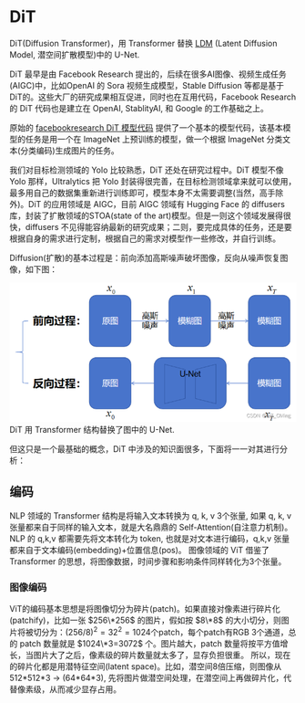 # DiT
DiT(Diffusion Transformer)，用 Transformer 替换 [LDM](https://zhuanlan.zhihu.com/p/683237596) (Latent Diffusion Model, 潜空间扩散模型)中的 U-Net. 

 DiT 最早是由 Facebook Research 提出的，后续在很多AI图像、视频生成任务(AIGC)中，比如OpenAI 的 Sora 视频生成模型，Stable Diffusion 等都是基于 DiT的。这些大厂的研究成果相互促进，同时也在互用代码，Facebook Research 的 DiT 代码也是建立在 OpenAI, StablityAI, 和 Google 的工作基础之上。

原始的 [facebookresearch DiT 模型代码](https://github.com/facebookresearch/dit) 提供了一个基本的模型代码，该基本模型的任务是用一个在 ImageNet 上预训练的模型，做一个根据 ImageNet 分类文本(分类编码)生成图片的任务。

我们对目标检测领域的 Yolo 比较熟悉，DiT 还处在研究过程中。DiT 模型不像 Yolo 那样，Ultralytics 把 Yolo 封装得很完善，在目标检测领域拿来就可以使用，最多用自己的数据集重新进行训练即可，模型本身不太需要调整(当然，高手除外)。DiT 的应用领域是 AIGC，目前 AIGC 领域有 Hugging Face 的 diffusers 库，封装了扩散领域的STOA(state of the art)模型。但是一则这个领域发展得很快，diffusers 不见得能容纳最新的研究成果；二则，要完成具体的任务，还是要根据自身的需求进行定制，根据自己的需求对模型作一些修改，并自行训练。

Diffusion(扩散)的基本过程是：前向添加高斯噪声破坏图像，反向从噪声恢复图像，如下图：

![diffusion](./imgs/diffusion.png "扩散过程")  
DiT 用 Transformer 结构替换了图中的 U-Net.

但这只是一个最基础的概念，DiT 中涉及的知识面很多，下面将一一对其进行分析：

## 编码

NLP 领域的 Transformer 结构是将输入文本转换为 q, k, v 3个张量, 如果 q, k, v 张量都来自于同样的输入文本，就是大名鼎鼎的 Self-Attention(自注意力机制)。NLP 的 q,k,v 都需要先将文本转化为 token, 也就是对文本进行编码，q,k,v 张量都来自于文本编码(embedding)+位置信息(pos)。
图像领域的 ViT 借鉴了 Transformer 的思想，将图像数据，时间步骤和影响条件同样转化为3个张量。

### 图像编码

ViT的编码基本思想是将图像切分为碎片(patch)。如果直接对像素进行碎片化(patchify)，比如一张 $256\*256$ 的图片，假如按 $8\*8$ 的大小切分，则图片将被切分为：$(256/8)^2=32^2=1024$个patch，每个patch有RGB 3个通道，总的 patch 数量就是 $1024\*3=3072$ 个。图片越大，patch 数量将按平方值增长，当图片大了之后，像素级的碎片数量就太多了，显存负担很重。
所以，现在的碎片化都是用潜特征空间(latent space)。比如，潜空间8倍压缩，则图像从 512\*512\*3 -> (64\*64\*3), 先将图片做潜空间处理，在潜空间上再做碎片化，代替像素级，从而减少显存占用。
